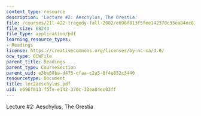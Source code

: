 ```yaml
---
content_type: resource
description: 'Lecture #2: Aeschylus, The Orestia'
file: /courses/21l-422-tragedy-fall-2002/e696f813f5fee142370c33ea84ec03ff_lec2aeschylus.pdf
file_size: 68243
file_type: application/pdf
learning_resource_types:
- Readings
license: https://creativecommons.org/licenses/by-nc-sa/4.0/
ocw_type: OCWFile
parent_title: Readings
parent_type: CourseSection
parent_uid: e3be68ba-d475-cfaa-c2a5-8f4e852c3440
resourcetype: Document
title: lec2aeschylus.pdf
uid: e696f813-f5fe-e142-370c-33ea84ec03ff
---
```

Lecture #2: Aeschylus, The Orestia